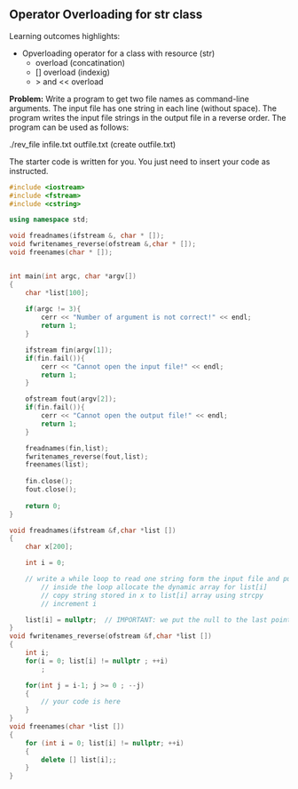 ## Operator Overloading for str class

Learning outcomes highlights: 
- Opverloading operator for a class with resource (str)
  - overload (concatination)
  - [] overload (indexig)
  - &gt; and << overload

**Problem:** Write a program to get two file names as command-line arguments. The input file has one string in each line (without space). The program writes the input file strings in the output file in a reverse order. The program can be used as follows: 

./rev_file infile.txt outfile.txt (create outfile.txt)

The starter code is written for you. You just need to insert your code as instructed.


```C++
#include <iostream>
#include <fstream>
#include <cstring>

using namespace std;

void freadnames(ifstream &, char * []);
void fwritenames_reverse(ofstream &,char * []);
void freenames(char * []);


int main(int argc, char *argv[])
{
	char *list[100];
    
    if(argc != 3){
    	cerr << "Number of argument is not correct!" << endl;
    	return 1;
    }

	ifstream fin(argv[1]);
	if(fin.fail()){
		cerr << "Cannot open the input file!" << endl;
		return 1;
	}

	ofstream fout(argv[2]);
	if(fin.fail()){
		cerr << "Cannot open the output file!" << endl;
		return 1;
	}

	freadnames(fin,list);
	fwritenames_reverse(fout,list);
	freenames(list);
	
	fin.close();
	fout.close();
	
	return 0; 
}

void freadnames(ifstream &f,char *list [])
{
	char x[200];

	int i = 0;

	// write a while loop to read one string form the input file and put it in x till the end file
		// inside the loop allocate the dynamic array for list[i]
		// copy string stored in x to list[i] array using strcpy
		// increment i 

	list[i] = nullptr;  // IMPORTANT: we put the null to the last pointer in list to mark the last element in list
}
void fwritenames_reverse(ofstream &f,char *list [])
{
	int i;
	for(i = 0; list[i] != nullptr ; ++i)
		;

	for(int j = i-1; j >= 0 ; --j)
	{
		// your code is here
	}
}
void freenames(char *list [])
{
	for (int i = 0; list[i] != nullptr; ++i)
	{
		delete [] list[i];;
	}
}
```
